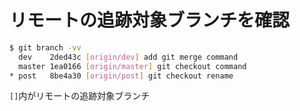 # リモートの追跡対象ブランチを確認

```sh
$ git branch -vv
  dev    2ded43c [origin/dev] add git merge command
  master 1ea0166 [origin/master] git checkout command
* post   8be4a30 [origin/post] git checkout rename
```

`[]`内がリモートの追跡対象ブランチ